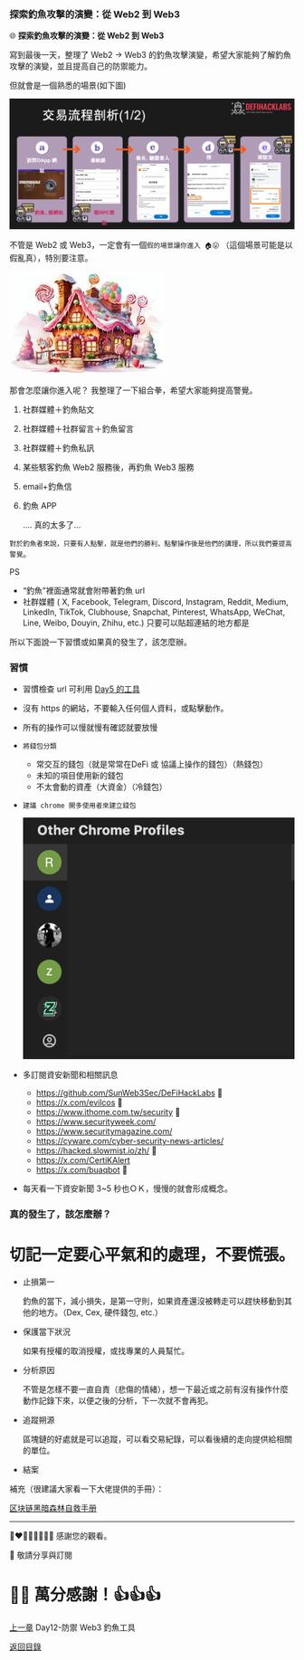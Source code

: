 ### 探索釣魚攻擊的演變：從 Web2 到 Web3 ###

🌐 **探索釣魚攻擊的演變：從 Web2 到 Web3**

寫到最後一天，整理了 Web2 -> Web3 的釣魚攻擊演變，希望大家能夠了解釣魚攻擊的演變，並且提高自己的防禦能力。

但就會是一個熟悉的場景(如下圖)

![](./images/8/10.png)

不管是 Web2 或 Web3，一定會有一個`假的場景讓你進入 🏠😛` （這個場景可能是以假亂真），特別要注意。

![](./images/13/1.png)

那會怎麼讓你進入呢？ 我整理了一下組合拳，希望大家能夠提高警覺。

1. 社群媒體＋釣魚貼文
2. 社群媒體＋社群留言＋釣魚留言
3. 社群媒體＋釣魚私訊
4. 某些駭客釣魚 Web2 服務後，再釣魚 Web3 服務
5. email+釣魚信
5. 釣魚 APP

    .... 真的太多了...

`對於釣魚者來說，只要有人點擊，就是他們的勝利，點擊操作後是他們的講理，所以我們要提高警覺`。

PS
- “釣魚”裡面通常就會附帶著釣魚 url
- 社群媒體
( X, Facebook, Telegram, Discord, Instagram, Reddit, Medium, LinkedIn, TikTok, Clubhouse, Snapchat, Pinterest, WhatsApp, WeChat, Line, Weibo, Douyin, Zhihu, etc.) 只要可以貼超連結的地方都是

所以下面說一下習慣或如果真的發生了，該怎麼辦。

### 習慣

- 習慣檢查 url
  可利用 [Day5 的工具](./Day5-防禦Web2%20網路釣魚檢測工具和技術.md)
- 沒有 https 的網站，不要輸入任何個人資料，或點擊動作。
- 所有的操作可以慢就慢有確認就要放慢

- `將錢包分類`
  - 常交互的錢包（就是常常在DeFi 或 協議上操作的錢包）（熱錢包）
  - 未知的項目使用新的錢包
  - 不太會動的資產（大資金）（冷錢包）

- `建議 chrome 開多使用者來建立錢包`

  ![](./images/13/2.png)

- 多訂閱資安新聞和相關訊息
    - https://github.com/SunWeb3Sec/DeFiHackLabs 🔴
    - https://x.com/evilcos 🔴
    - https://www.ithome.com.tw/security  🔴
    - https://www.securityweek.com/
    - https://www.securitymagazine.com/
    - https://cyware.com/cyber-security-news-articles/
    - https://hacked.slowmist.io/zh/  🔴
    - https://x.com/CertiKAlert
    - https://x.com/buaqbot 🔴

- 每天看一下資安新聞 3~5 秒也ＯＫ，慢慢的就會形成概念。




### 真的發生了，該怎麼辦？

# 切記一定要心平氣和的處理，不要慌張。

- 止損第一

  釣魚的當下，減小損失，是第一守則，如果資產還沒被轉走可以趕快移動到其他的地方。（Dex, Cex, 硬件錢包, etc.）

- 保護當下狀況

  如果有授權的取消授權，或找專業的人員幫忙。

- 分析原因

  不管是怎樣不要一直自責（悲傷的情緒），想一下最近或之前有沒有操作什麼動作記錄下來，以便之後的分析，下一次就不會再犯。

- 追蹤朔源

  區塊鏈的好處就是可以追蹤，可以看交易紀錄，可以看後續的走向提供給相關的單位。

- 結案

補充（很建議大家看一下大佬提供的手冊）：

[区块链黑暗森林自救手册](https://github.com/slowmist/Blockchain-dark-forest-selfguard-handbook/blob/main/README_CN.md)

---

💓❤🧡💛💚💙💜💖 感謝您的觀看。

🙏 敬請分享與訂閱

# 🙋‍♂️ 萬分感謝！👍👍👍

[上一章](./Day12-防禦%20Web3釣魚工具.md) Day12-防禦 Web3 釣魚工具

[返回目錄](./README.md)